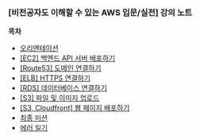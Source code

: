 ### [비전공자도 이해할 수 있는 AWS 입문/실전] 강의 노트

**목차** 
- [오리엔테이션](https://garamgaram5.github.io/blog/orientation)   
- [[EC2] 백엔드 API 서버 배포하기](https://garamgaram5.github.io/blog/ec2)   
- [[Route53] 도메인 연결하기](https://garamgaram5.github.io/blog/route53)   
- [[ELB] HTTPS 연결하기](https://garamgaram5.github.io/blog/elb)   
- [[RDS] 데이터베이스 연결하기](https://garamgaram5.github.io/blog/rds)   
- [[S3] 파일 및 이미지 업로드](https://garamgaram5.github.io/blog/s3)   
- [[S3, Cloudfront] 웹 페이지 배포하기](https://garamgaram5.github.io/blog/cloudfront)   
- [최종 미션](https://garamgaram5.github.io/blog/finalmission)   
- [에러 일기](https://garamgaram5.github.io/blog/error_note)
